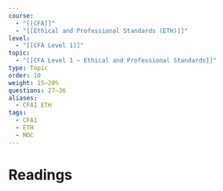 ```yaml
---
course:
  - "[[CFA]]"
  - "[[Ethical and Professional Standards (ETH)]]"
level:
  - "[[CFA Level 1]]"
topic:
  - "[[CFA Level 1 — Ethical and Professional Standards]]"
type: Topic
order: 10
weight: 15–20%
questions: 27–36
aliases:
  - CFA1 ETH
tags:
  - CFA1
  - ETH
  - MOC
---
```

# Readings